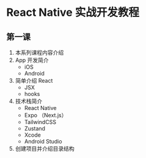 React Native 实战开发教程
====


第一课
-----

1. 本系列课程内容介绍
2. App 开发简介
    - iOS
    - Android
3. 简单介绍 React
    - JSX
    - hooks
4. 技术栈简介
    - React Native
    - Expo （Next.js）
    - TailwindCSS
    - Zustand
    - Xcode
    - Android Studio
5. 创建项目并介绍目录结构

